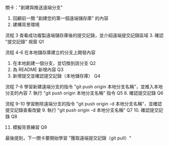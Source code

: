 關卡："創建與推送遠端分支"

1. 回顧前一關 "創建您的第一個遠端儲存庫" 的內容
2. 建構背景環境

流程 3 查看成功複製遠端儲存庫後的提交記錄，並介紹遠端提交記錄區域
3. 確認 "提交記錄" 視窗     Q1
   
流程 4-6 在本地儲存庫建立的分支上開發內容
1. 在本地創建一個分支，並切換到該分支   Q2
2. 為 README 新增內容                   Q3
3. 新增提交並確認提交記錄（本地儲存庫）   Q4

流程 7-8 學習新建遠端分支的指令 "git push origin 本地分支名稱"，並推入本地分支的內容
7.   執行 "git push origin 本地分支名稱" 指令   Q5
8.   確認提交記錄                          Q6
   
流程 9-10 學習刪除遠端分支的指令 "git push origin -d 本地分支名稱"，並確認提交記錄查看改變
9.   執行 "git push origin -d 本地分支名稱"    Q7
10.  確認提交記錄                          Q8
   
11.  模擬背景練習   Q9

最後提到，下一關卡要開始學習 "獲取遠端提交記錄（git pull）"
